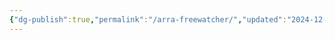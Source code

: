 ```yaml
---
{"dg-publish":true,"permalink":"/arra-freewatcher/","updated":"2024-12-22T23:27:38.253-06:00"}
---
```


